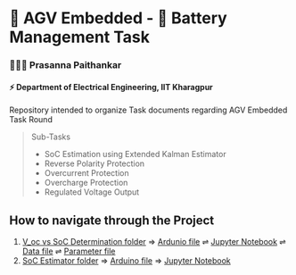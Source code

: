# 🚓 AGV Embedded - 🔋 Battery Management Task  
### 🧑🏻‍🦱 Prasanna Paithankar 
#### ⚡ Department of Electrical Engineering, IIT Kharagpur

Repository intended to organize Task documents regarding AGV Embedded Task Round

> Sub-Tasks
> 
>   - SoC Estimation using Extended Kalman Estimator
>   - Reverse Polarity Protection
>   - Overcurrent Protection
>   - Overcharge Protection
>   - Regulated Voltage Output

## How to navigate through the Project
1. [V_oc vs SoC Determination folder](/V_oc-vs-SoC-Determination)
⇒ [Ardunio file](/V_oc-vs-SoC-Determination/Measurement-to-Serial.ino) 
⇌ [Jupyter Notebook](/V_oc-vs-SoC-Determination/EKF_plotting.ipynb)
⇌ [Data file](/V_oc-vs-SoC-Determination/V_oc&SoC.csv) 
⇌ [Parameter file](/V_oc-vs-SoC-Determination/Relation_param.csv)
2. [SoC Estimator folder](/SoC-Estimator)
⇒ [Arduino file](/SoC-Estimator/)
⇒ [Jupyter Notebook](/SoC-Estimator/SoC-Estimator.ipynb)



